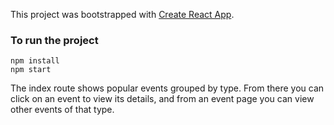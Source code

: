 This project was bootstrapped with [Create React App](https://github.com/facebookincubator/create-react-app).

### To run the project
```
npm install
npm start
```

The index route shows popular events grouped by type. From there you can click on an event to view its details, and from an event page you can view other events of that type.
